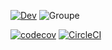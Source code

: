 [![Dev](https://badgen.net/badge/dev/abdelhakim%20rasfi/orange)](https://github.com/arasfi)
![Groupe](https://badgen.net/badge/groupe/alternants/purple)

[![codecov](https://codecov.io/gh/arasfi/ceri-m1-techniques-de-test1/branch/master/graph/badge.svg?token=QN7MYKY1SL)](https://codecov.io/gh/arasfi/ceri-m1-techniques-de-test1)
[![CircleCI](https://circleci.com/gh/arasfi/ceri-m1-techniques-de-test1/tree/master.svg?style=svg)](https://circleci.com/gh/arasfi/ceri-m1-techniques-de-test1/tree/master)
